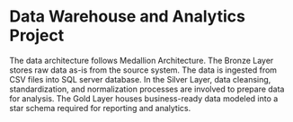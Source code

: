 # Data Warehouse and Analytics Project 


The data architecture follows Medallion Architecture. The Bronze Layer stores raw data as-is from the source system. The data is ingested from CSV files into SQL server database. In the Silver Layer, data cleansing, standardization, and normalization processes are involved to prepare data for analysis. The Gold Layer houses business-ready data modeled into a star schema required for reporting and analytics.
